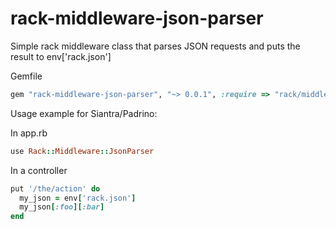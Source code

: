 rack-middleware-json-parser
============

Simple rack middleware class that parses JSON requests and puts the result to env['rack.json']


Gemfile
```ruby
gem "rack-middleware-json-parser", "~> 0.0.1", :require => "rack/middleware/json_parser"
```

Usage example for Siantra/Padrino:

In app.rb
```ruby
use Rack::Middleware::JsonParser
```

In a controller
```ruby
put '/the/action' do
  my_json = env['rack.json']
  my_json[:foo][:bar]
end
```

